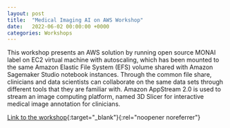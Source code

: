 ```yaml
---
layout: post
title:  "Medical Imaging AI on AWS Workshop"
date:   2022-06-02 00:00:00 +0000
categories: Workshops 
---
```

This workshop presents an AWS solution by running open source MONAI label on EC2 virtual machine with autoscaling, 
which has been mounted to the same Amazon Elastic File System (EFS) volume shared with Amazon Sagemaker Studio notebook instances. 
Through the common file share, clinicians and data scientists can collaborate on the same data sets through different tools that they are familiar with. 
Amazon AppStream 2.0 is used to stream an image computing platform, named 3D Slicer for interactive medical image annotation for clinicians.


[Link to the workshop](https://github.com/aws-samples/aws-healthcare-lifescience-ai-ml-sample-notebooks/tree/main/workshops/Medical_Imaging_AI){:target="_blank"}{:rel="noopener noreferrer"}